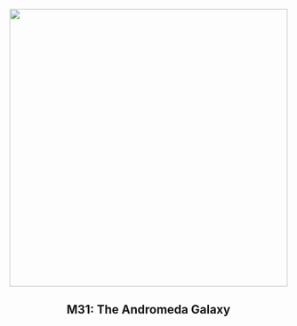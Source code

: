 
<p align="center"><img src="https://apod.nasa.gov/apod/image/2303/M31_Alharbi_960.jpg" width="500" height="500"></p>
<h2 align="center"> M31: The Andromeda Galaxy </h2>
